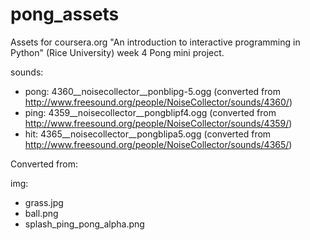 pong_assets
===========

Assets for coursera.org "An introduction to interactive programming in Python" (Rice University)
week 4 Pong mini project.

sounds:

- pong: 4360__noisecollector__ponblipg-5.ogg (converted from http://www.freesound.org/people/NoiseCollector/sounds/4360/)
- ping: 4359__noisecollector__pongblipf4.ogg (converted from http://www.freesound.org/people/NoiseCollector/sounds/4359/)
- hit: 4365__noisecollector__pongblipa5.ogg (converted from http://www.freesound.org/people/NoiseCollector/sounds/4365/)

Converted from:

img:
- grass.jpg
- ball.png
- splash_ping_pong_alpha.png